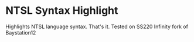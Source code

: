 # NTSL Syntax Highlight

Highlights NTSL language syntax. That's it.
Tested on SS220 Infinity fork of Baystation12